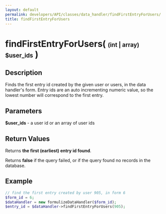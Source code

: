 ```yaml
---
layout: default
permalink: developers/API/classes/data_handler/findFirstEntryForUsers/
title: findFirstEntryForUsers
---
```


# findFirstEntryForUsers( <span style='font-size: 14pt;'>(int | array) $user_ids</span> )

## Description

Finds the first entry id created by the given user or users, in the data handler's form. Entry ids are an auto incrementing numeric value, so the lowest number will correspond to the first entry.

## Parameters

__$user_ids__ - a user id or an array of user ids

## Return Values

Returns __the first (earliest) entry id found__.

Returns __false__ if the query failed, or if the query found no records in the database.

## Example

~~~php
// find the first entry created by user 905, in form 6
$form_id = 6;
$dataHandler = new formulizeDataHandler($form_id);
$entry_id = $dataHandler->findFirstEntryForUsers(905);
~~~
